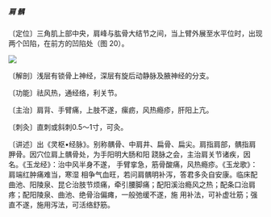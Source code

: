 ##### 肩 髃

〔定位〕三角肌上部中央，肩峰与肱骨大结节之间，当上臂外展至水平位时，出现两个凹陷，在前方的凹陷处（图
 20）。

![](img/图20.jpg)

〔解剖〕浅层有锁骨上神经，深层有旋后动静脉及腋神经的分支。

〔功能〕祛风热，通经络，利关节。 

〔主治〕肩背、手臂痛，上肢不遂，瘰疬，风热瘾疹，肝阳上亢。

〔刺灸〕直刺或斜刺0.5〜1寸，可灸。  

〔讲述〕出《灵枢•经脉》。别称髃骨、中肩井、扁骨、扁尖。肩指肩部，髃指肩胛骨。因穴位肩上髃骨处，为手阳明大肠和阳 跷脉之会，主治肩关节诸疾，因名。《玉龙经》：治中风半身不遂， 手臂挛急，筋骨酸痛，风热瘾疹。《玉龙歌》：肩端红肿痛难当，寒湿 相争气血旺，若问肩髃明补泻，答君多灸自安康。临床配曲池、阳陵泉、昆仑治肢节烦痛，牵引腰脚痛；配阳溪治瘾风之热；配条口治肩疼；配阳陵泉、曲池、绝骨治偏瘫，一般弛缓不遂，施 用补法，可补虚壮筋；强直不遂，施用泻法，可活络舒筋。
